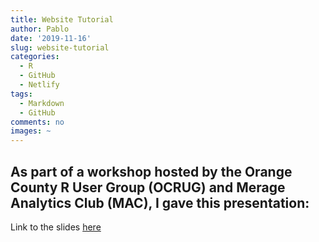 ```yaml
---
title: Website Tutorial
author: Pablo
date: '2019-11-16'
slug: website-tutorial
categories:
  - R
  - GitHub
  - Netlify
tags:
  - Markdown
  - GitHub
comments: no
images: ~
---
```


## As part of a workshop hosted by the Orange County R User Group (OCRUG) and Merage Analytics Club (MAC), I gave this presentation:

Link to the slides [here](https://drive.google.com/file/d/1S8TXp9aLy41zA-etOZDREV-c1tTVh43K/view?usp=sharing)
